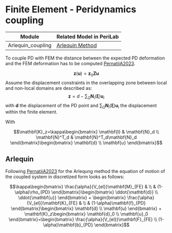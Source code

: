 # Finite Element - Peridynamics coupling

| Module | Related Model in PeriLab |
|---|---|
| Arlequin_coupling | [Arlequin Method](https://github.com/PeriHub/PeriLab.jl/blob/main/src/FEM/Coupling/Arlequin_coupling.jl) |


To couple PD with FEM the distance between the expected PD deformation and the FEM deformation has to be computed [PernatiiA2023](@cite).

$$\mathbf{z}(\mathbf{u})=\mathbf{z}_0\mathbf{Z}\mathbf{u}$$
Assume the displacement constraints in the overlapping zone between local and non-local domains are described as:
$$\mathbf{z}=d-\sum_{\Omega}\mathbf{N}_i(\boldsymbol{\xi})\mathbf{u}_i$$
with $\mathbf{d}$ the displacement of the PD point and $\sum_{\Omega}\mathbf{N}_i(\boldsymbol{\xi})\mathbf{u}_i$ the displacement within the finite element.

With

$$\mathbf{K}_z=\kappa\begin{bmatrix}
\mathbf{I} & \mathbf{N}_d \\
\mathbf{N}^T_d & \mathbf{N}^T_d\mathbf{N}_d
\end{bmatrix}\begin{bmatrix}
\mathbf{d}  \\
\mathbf{u}
\end{bmatrix}$$

## Arlequin
Following [PernatiiA2023](@cite) for the Arlequng method the equation of motion of the coupled system in discretized form looks as follows:


$$\kappa\begin{bmatrix}
\frac{\alpha}{V_{el}}\mathbf{M}_{FE} &  \\
 & (1-\alpha)\rho_{PD}
\end{bmatrix}\begin{bmatrix}
\ddot{\mathbf{d}}  \\
\ddot{\mathbf{u}}
\end{bmatrix} + \begin{bmatrix}
\frac{\alpha}{V_{el}}\mathbf{K}_{FE} &  \\
 & (1-\alpha)\mathbf{f}_{PD}
\end{bmatrix}\begin{bmatrix}
\mathbf{d}  \\
\mathbf{u}
\end{bmatrix} + \mathbf{K}_z\begin{bmatrix}
\mathbf{d}_0  \\
\mathbf{u}_0
\end{bmatrix}=\begin{bmatrix}
\frac{\alpha}{V_{el}}\mathbf{F}_{FE}  \\
(1-\alpha)\mathbf{b}_{PD}
\end{bmatrix}$$
